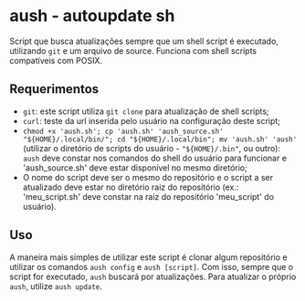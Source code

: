 # aush - autoupdate sh
Script que busca atualizações sempre que um shell script é executado, utilizando `git` e um arquivo de source. Funciona com shell scripts compatíveis com POSIX.
## Requerimentos
- `git`: este script utiliza `git clone` para atualização de shell scripts;
- `curl`: teste da url inserida pelo usuário na configuração deste script; 
- `chmod +x 'aush.sh'; cp 'aush.sh' 'aush_source.sh' "${HOME}/.local/bin/"; cd "${HOME}/.local/bin"; mv 'aush.sh' 'aush'` (utilizar o diretório de scripts do usuário - `"${HOME}/.bin"`, ou outro): `aush` deve constar nos comandos do shell do usuário para funcionar e 'aush_source.sh' deve estar disponível no mesmo diretório;
- O nome do script deve ser o mesmo do repositório e o script a ser atualizado deve estar no diretório raiz do repositório (ex.: 'meu_script.sh' deve constar na raiz do repositório 'meu_script' do usuário).
## Uso
A maneira mais simples de utilizar este script é clonar algum repositório e utilizar os comandos `aush config` e `aush [script]`. Com isso, sempre que o script for executado, `aush` buscará por atualizações. Para atualizar o próprio `aush`, utilize `aush update`.
